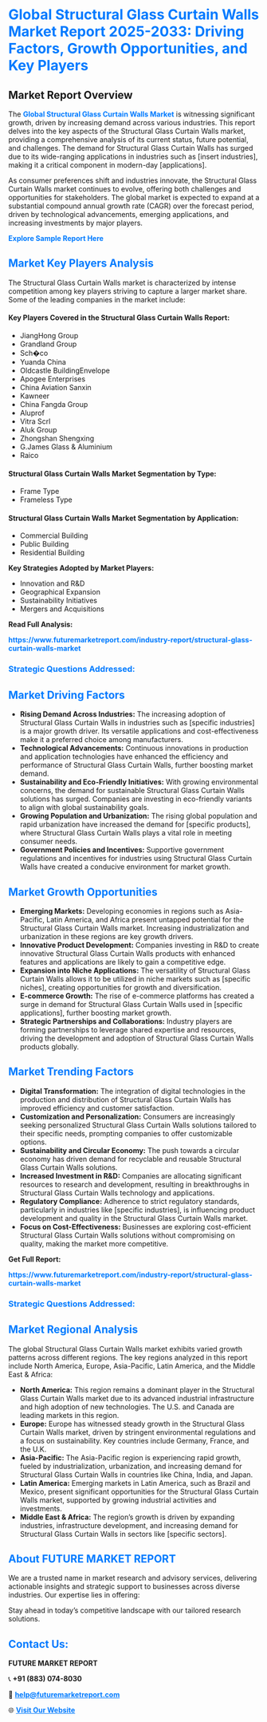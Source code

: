 <h1 style="color: #007BFF;">Global Structural Glass Curtain Walls Market Report 2025-2033: Driving Factors, Growth Opportunities, and Key Players</h1>

<section id="overview">
<h2>Market Report Overview</h2>
<p>The <a href="https://www.futuremarketreport.com/industry-report/structural-glass-curtain-walls-market" style="color: #007BFF; text-decoration: none;"><strong>Global Structural Glass Curtain Walls Market</strong></a> is witnessing significant growth, driven by increasing demand across various industries. This report delves into the key aspects of the Structural Glass Curtain Walls market, providing a comprehensive analysis of its current status, future potential, and challenges. The demand for Structural Glass Curtain Walls has surged due to its wide-ranging applications in industries such as [insert industries], making it a critical component in modern-day [applications].</p>
<p>As consumer preferences shift and industries innovate, the Structural Glass Curtain Walls market continues to evolve, offering both challenges and opportunities for stakeholders. The global market is expected to expand at a substantial compound annual growth rate (CAGR) over the forecast period, driven by technological advancements, emerging applications, and increasing investments by major players.</p>
</section>

<section id="overview">
<p><a href="https://www.futuremarketreport.com/request-sample/reportId=28876" style="color: #007BFF; text-decoration: none;"><strong>Explore Sample Report Here</strong></a></p>
</section>

<section id="key-players">
<h2 style="color: #007BFF;">Market Key Players Analysis</h2>
<p>The Structural Glass Curtain Walls market is characterized by intense competition among key players striving to capture a larger market share. Some of the leading companies in the market include:</p>
<h4>Key Players Covered in the Structural Glass Curtain Walls Report:</h4>
<ul><li>JiangHong Group</li><li>Grandland Group</li><li>Sch�co</li><li>Yuanda China</li><li>Oldcastle BuildingEnvelope</li><li>Apogee Enterprises</li><li>China Aviation Sanxin</li><li>Kawneer</li><li>China Fangda Group</li><li>Aluprof</li><li>Vitra Scrl</li><li>Aluk Group</li><li>Zhongshan Shengxing</li><li>G.James Glass &amp; Aluminium</li><li>Raico</li></ul>
<h4>Structural Glass Curtain Walls Market Segmentation by Type:</h4>
<ul><li>Frame Type</li><li>Frameless Type</li></ul>

<h4>Structural Glass Curtain Walls Market Segmentation by Application:</h4>
<ul><li>Commercial Building</li><li>Public Building</li><li>Residential Building</li></ul>
<p><strong>Key Strategies Adopted by Market Players:</strong></p>
<ul>
<li>Innovation and R&D</li>
<li>Geographical Expansion</li>
<li>Sustainability Initiatives</li>
<li>Mergers and Acquisitions</li>
</ul>
</section>

<section>
<p><strong>Read Full Analysis: </strong></p><a href="https://www.futuremarketreport.com/industry-report/structural-glass-curtain-walls-market" style="color: #007BFF; text-decoration: none;"><strong>https://www.futuremarketreport.com/industry-report/structural-glass-curtain-walls-market</strong></a>
<h3 style="color: #007BFF;">Strategic Questions Addressed:</h3>
</section>

<section id="driving-factors">
<h2 style="color: #007BFF;">Market Driving Factors</h2>
<ul>
<li><strong>Rising Demand Across Industries:</strong> The increasing adoption of Structural Glass Curtain Walls in industries such as [specific industries] is a major growth driver. Its versatile applications and cost-effectiveness make it a preferred choice among manufacturers.</li>
<li><strong>Technological Advancements:</strong> Continuous innovations in production and application technologies have enhanced the efficiency and performance of Structural Glass Curtain Walls, further boosting market demand.</li>
<li><strong>Sustainability and Eco-Friendly Initiatives:</strong> With growing environmental concerns, the demand for sustainable Structural Glass Curtain Walls solutions has surged. Companies are investing in eco-friendly variants to align with global sustainability goals.</li>
<li><strong>Growing Population and Urbanization:</strong> The rising global population and rapid urbanization have increased the demand for [specific products], where Structural Glass Curtain Walls plays a vital role in meeting consumer needs.</li>
<li><strong>Government Policies and Incentives:</strong> Supportive government regulations and incentives for industries using Structural Glass Curtain Walls have created a conducive environment for market growth.</li>
</ul>
</section>

<section id="growth-opportunities">
<h2 style="color: #007BFF;">Market Growth Opportunities</h2>
<ul>
<li><strong>Emerging Markets:</strong> Developing economies in regions such as Asia-Pacific, Latin America, and Africa present untapped potential for the Structural Glass Curtain Walls market. Increasing industrialization and urbanization in these regions are key growth drivers.</li>
<li><strong>Innovative Product Development:</strong> Companies investing in R&D to create innovative Structural Glass Curtain Walls products with enhanced features and applications are likely to gain a competitive edge.</li>
<li><strong>Expansion into Niche Applications:</strong> The versatility of Structural Glass Curtain Walls allows it to be utilized in niche markets such as [specific niches], creating opportunities for growth and diversification.</li>
<li><strong>E-commerce Growth:</strong> The rise of e-commerce platforms has created a surge in demand for Structural Glass Curtain Walls used in [specific applications], further boosting market growth.</li>
<li><strong>Strategic Partnerships and Collaborations:</strong> Industry players are forming partnerships to leverage shared expertise and resources, driving the development and adoption of Structural Glass Curtain Walls products globally.</li>
</ul>
</section>

<section id="trending-factors">
<h2 style="color: #007BFF;">Market Trending Factors</h2>
<ul>
<li><strong>Digital Transformation:</strong> The integration of digital technologies in the production and distribution of Structural Glass Curtain Walls has improved efficiency and customer satisfaction.</li>
<li><strong>Customization and Personalization:</strong> Consumers are increasingly seeking personalized Structural Glass Curtain Walls solutions tailored to their specific needs, prompting companies to offer customizable options.</li>
<li><strong>Sustainability and Circular Economy:</strong> The push towards a circular economy has driven demand for recyclable and reusable Structural Glass Curtain Walls solutions.</li>
<li><strong>Increased Investment in R&D:</strong> Companies are allocating significant resources to research and development, resulting in breakthroughs in Structural Glass Curtain Walls technology and applications.</li>
<li><strong>Regulatory Compliance:</strong> Adherence to strict regulatory standards, particularly in industries like [specific industries], is influencing product development and quality in the Structural Glass Curtain Walls market.</li>
<li><strong>Focus on Cost-Effectiveness:</strong> Businesses are exploring cost-efficient Structural Glass Curtain Walls solutions without compromising on quality, making the market more competitive.</li>
</ul>
</section>

<section>
<p><strong>Get Full Report: </strong></p><a href="https://www.futuremarketreport.com/industry-report/structural-glass-curtain-walls-market" style="color: #007BFF; text-decoration: none;"><strong>https://www.futuremarketreport.com/industry-report/structural-glass-curtain-walls-market</strong></a>
<h3 style="color: #007BFF;">Strategic Questions Addressed:</h3>
</section>


<section id="regional-analysis">
<h2 style="color: #007BFF;">Market Regional Analysis</h2>
<p>The global Structural Glass Curtain Walls market exhibits varied growth patterns across different regions. The key regions analyzed in this report include North America, Europe, Asia-Pacific, Latin America, and the Middle East & Africa:</p>
<ul>
<li><strong>North America:</strong> This region remains a dominant player in the Structural Glass Curtain Walls market due to its advanced industrial infrastructure and high adoption of new technologies. The U.S. and Canada are leading markets in this region.</li>
<li><strong>Europe:</strong> Europe has witnessed steady growth in the Structural Glass Curtain Walls market, driven by stringent environmental regulations and a focus on sustainability. Key countries include Germany, France, and the U.K.</li>
<li><strong>Asia-Pacific:</strong> The Asia-Pacific region is experiencing rapid growth, fueled by industrialization, urbanization, and increasing demand for Structural Glass Curtain Walls in countries like China, India, and Japan.</li>
<li><strong>Latin America:</strong> Emerging markets in Latin America, such as Brazil and Mexico, present significant opportunities for the Structural Glass Curtain Walls market, supported by growing industrial activities and investments.</li>
<li><strong>Middle East & Africa:</strong> The region’s growth is driven by expanding industries, infrastructure development, and increasing demand for Structural Glass Curtain Walls in sectors like [specific sectors].</li>
</ul>
</section>

<footer>
<h2 style="color: #007BFF;">About FUTURE MARKET REPORT</h2>
<p>We are a trusted name in market research and advisory services, delivering actionable insights and strategic support to businesses across diverse industries. Our expertise lies in offering:</p>

<p>Stay ahead in today’s competitive landscape with our tailored research solutions.</p>

<h2 style="color: #007BFF;">Contact Us:</h2>
<p><strong>FUTURE MARKET REPORT</strong></p>
<p>📞 <strong>+91 (883) 074-8030</strong></p>
<p>📧 <strong><a href="mailto:help@futuremarketreport.com" style="color: #007BFF;">help@futuremarketreport.com</a></strong></p>
<p>🌐 <strong><a href="https://www.futuremarketreport.com/" style="color: #007BFF;">Visit Our Website</a></strong></p>
</footer>
